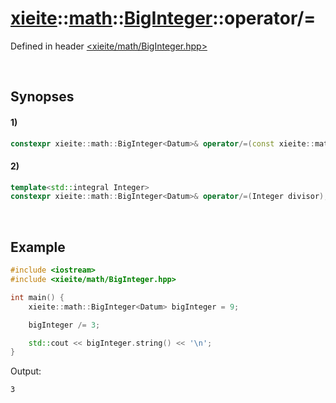 # [xieite](../../../xieite.md)\:\:[math](../../../math.md)\:\:[BigInteger<Datum>](../../BigInteger.md)\:\:operator/=
Defined in header [<xieite/math/BigInteger.hpp>](../../../../include/xieite/math/BigInteger.hpp)

&nbsp;

## Synopses
#### 1)
```cpp
constexpr xieite::math::BigInteger<Datum>& operator/=(const xieite::math::BigInteger<Datum>& divisor);
```
#### 2)
```cpp
template<std::integral Integer>
constexpr xieite::math::BigInteger<Datum>& operator/=(Integer divisor);
```

&nbsp;

## Example
```cpp
#include <iostream>
#include <xieite/math/BigInteger.hpp>

int main() {
    xieite::math::BigInteger<Datum> bigInteger = 9;

    bigInteger /= 3;

    std::cout << bigInteger.string() << '\n';
}
```
Output:
```
3
```

